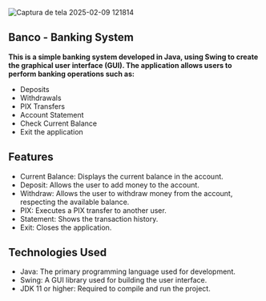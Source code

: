  ![Captura de tela 2025-02-09 121814](https://github.com/user-attachments/assets/c0373c1e-1e8b-43f3-b05d-b71731ef9f30)

## Banco - Banking System
 **This is a simple banking system developed in Java, using Swing to create the graphical user interface (GUI). The application allows users to perform banking operations such as:** 

- Deposits
- Withdrawals
- PIX Transfers
- Account Statement
- Check Current Balance
- Exit the application


## Features
- Current Balance: Displays the current balance in the account.
- Deposit: Allows the user to add money to the account.
- Withdraw: Allows the user to withdraw money from the account, respecting the available balance.
- PIX: Executes a PIX transfer to another user.
- Statement: Shows the transaction history.
- Exit: Closes the application.

  
## Technologies Used
- Java: The primary programming language used for development.
- Swing: A GUI library used for building the user interface.
- JDK 11 or higher: Required to compile and run the project.


 
